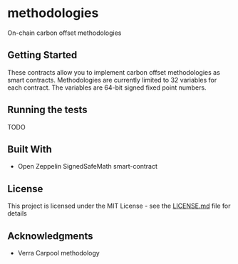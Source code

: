 # methodologies

On-chain carbon offset methodologies

## Getting Started

These contracts allow you to implement carbon offset methodologies as smart contracts. Methodologies are currently limited to 32 variables for each contract. The variables are 64-bit signed fixed point numbers.

## Running the tests

TODO

## Built With

* Open Zeppelin SignedSafeMath smart-contract

## License

This project is licensed under the MIT License - see the [LICENSE.md](LICENSE.md) file for details

## Acknowledgments

* Verra Carpool methodology
